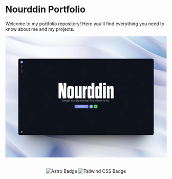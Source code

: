 # Nourddin Portfolio
Welcome to my portfolio repository! Here you'll find everything you need to know about me and my projects.

<div align="center">
  <a href="https://nxrddinbnh.netlify.app/">
    <img src="./public/projects/nxrddinbnh-portfolio.webp">
  </a>
</div>

<br>

<div align="center">

![Astro Badge](https://img.shields.io/badge/Astro-BC52EE?logo=astro&logoColor=fff&style=for-the-badge)
![Tailwind CSS Badge](https://img.shields.io/badge/Tailwind%20CSS-06B6D4?logo=tailwindcss&logoColor=fff&style=for-the-badge)

</div>